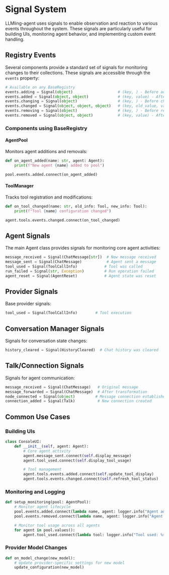 # Signal System

LLMling-agent uses signals to enable observation and reaction to various events throughout the system. These signals are particularly useful for building UIs, monitoring agent behavior, and implementing custom event handling.

## Registry Events

Several components provide a standard set of signals for monitoring changes to their collections. These signals are accessible through the `events` property:

```python
# Available on any BaseRegistry
events.adding = Signal(object)                    # (key, ) - Before addition
events.added = Signal(object, object)             # (key, value) - After addition
events.changing = Signal(object)                  # (key, ) - Before change
events.changed = Signal(object, object, object)   # (key, old_value, value) - After change
events.removing = Signal(object)                  # (key, ) - Before removal
events.removed = Signal(object, object)           # (key, value) - After removal
```

### Components using BaseRegistry

#### AgentPool
Monitors agent additions and removals:
```python
def on_agent_added(name: str, agent: Agent):
    print(f"New agent {name} added to pool")

pool.events.added.connect(on_agent_added)
```

#### ToolManager
Tracks tool registration and modifications:
```python
def on_tool_changed(name: str, old_info: Tool, new_info: Tool):
    print(f"Tool {name} configuration changed")

agent.tools.events.changed.connect(on_tool_changed)
```

## Agent Signals

The main Agent class provides signals for monitoring core agent activities:

```python
message_received = Signal(ChatMessage[str])  # New message received
message_sent = Signal(ChatMessage)           # Agent sent a message
tool_used = Signal(ToolCallInfo)            # Tool was called
run_failed = Signal(str, Exception)         # Run operation failed
agent_reset = Signal(AgentReset)            # Agent state was reset
```

## Provider Signals

Base provider signals:

```python
tool_used = Signal(ToolCallInfo)        # Tool execution
```

## Conversation Manager Signals

Signals for conversation state changes:

```python
history_cleared = Signal(HistoryCleared)  # Chat history was cleared
```

## Talk/Connection Signals

Signals for agent communication:

```python
message_received = Signal(ChatMessage)   # Original message
message_forwarded = Signal(ChatMessage)  # After transformation
node_connected = Signal(object)         # Message connection established
connection_added = Signal(Talk)          # New connection created
```

## Common Use Cases

### Building UIs
```python
class ConsoleUI:
    def __init__(self, agent: Agent):
        # Core agent activity
        agent.message_sent.connect(self.display_message)
        agent.tool_used.connect(self.display_tool_usage)

        # Tool management
        agent.tools.events.added.connect(self.update_tool_display)
        agent.tools.events.changed.connect(self.refresh_tool_status)
```

### Monitoring and Logging
```python
def setup_monitoring(pool: AgentPool):
    # Monitor agent lifecycle
    pool.events.added.connect(lambda name, agent: logger.info("Agent added: %s", name))
    pool.events.removed.connect(lambda name, agent: logger.info("Agent removed: %s", name))

    # Monitor tool usage across all agents
    for agent in pool.values():
        agent.tool_used.connect(lambda tool: logger.info("Tool used: %s", tool.name))
```

### Provider Model Changes
```python
def on_model_change(new_model):
    # Update provider-specific settings for new model
    update_configuration(new_model)

```
